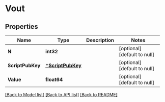 # Vout

## Properties
Name | Type | Description | Notes
------------ | ------------- | ------------- | -------------
**N** | **int32** |  | [optional] [default to null]
**ScriptPubKey** | [***ScriptPubKey**](ScriptPubKey.md) |  | [optional] [default to null]
**Value** | **float64** |  | [optional] [default to null]

[[Back to Model list]](../README.md#documentation-for-models) [[Back to API list]](../README.md#documentation-for-api-endpoints) [[Back to README]](../README.md)

